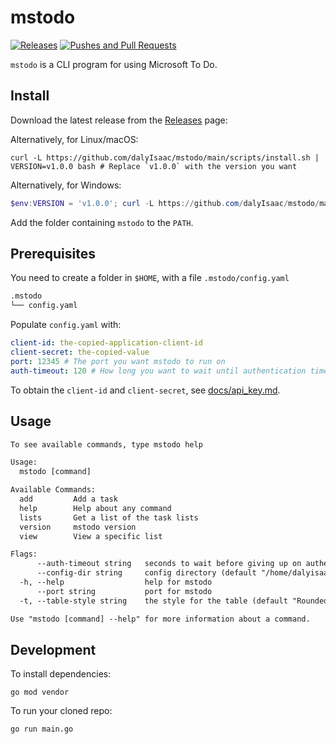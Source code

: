 # mstodo

[![Releases](https://github.com/dalyIsaac/mstodo/actions/workflows/build.yml/badge.svg)](https://github.com/dalyIsaac/mstodo/actions/workflows/build.yml) [![Pushes and Pull Requests](https://github.com/dalyIsaac/mstodo/actions/workflows/pr.yml/badge.svg)](https://github.com/dalyIsaac/mstodo/actions/workflows/pr.yml)

`mstodo` is a CLI program for using Microsoft To Do.

## Install

Download the latest release from the [Releases](https://github.com/dalyIsaac/mstodo/releases) page:

Alternatively, for Linux/macOS:

```shell
curl -L https://github.com/dalyIsaac/mstodo/main/scripts/install.sh | VERSION=v1.0.0 bash # Replace `v1.0.0` with the version you want
```

Alternatively, for Windows:

```powershell
$env:VERSION = 'v1.0.0'; curl -L https://github.com/dalyIsaac/mstodo/main/scripts/install.ps1 | iex
```

Add the folder containing `mstodo` to the `PATH`.

## Prerequisites

You need to create a folder in `$HOME`, with a file `.mstodo/config.yaml`

```txt
.mstodo
└── config.yaml
```

Populate `config.yaml` with:

```yaml
client-id: the-copied-application-client-id
client-secret: the-copied-value
port: 12345 # The port you want mstodo to run on
auth-timeout: 120 # How long you want to wait until authentication times out
```

To obtain the `client-id` and `client-secret`, see [docs/api_key.md](docs/api_key.md).

## Usage

```txt
To see available commands, type mstodo help

Usage:
  mstodo [command]

Available Commands:
  add         Add a task
  help        Help about any command
  lists       Get a list of the task lists
  version     mstodo version
  view        View a specific list

Flags:
      --auth-timeout string   seconds to wait before giving up on authentication and exiting
      --config-dir string     config directory (default "/home/dalyisaac/.mstodo")
  -h, --help                  help for mstodo
      --port string           port for mstodo
  -t, --table-style string    the style for the table (default "Rounded")

Use "mstodo [command] --help" for more information about a command.
```

## Development

To install dependencies:

```shell
go mod vendor
```

To run your cloned repo:

```shell
go run main.go
```
